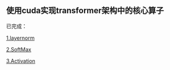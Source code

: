 ## 使用cuda实现transformer架构中的核心算子

已完成：

[1.layernorm](./Others/layernorm.cu)

[2.SoftMax](./Others/softmax.cu)

[3.Activation](./Others/activation.cu)
